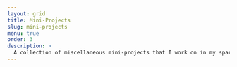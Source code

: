 ```yaml
---
layout: grid
title: Mini-Projects
slug: mini-projects
menu: true
order: 3
description: >
  A collection of miscellaneous mini-projects that I work on in my spare time.
---
```

